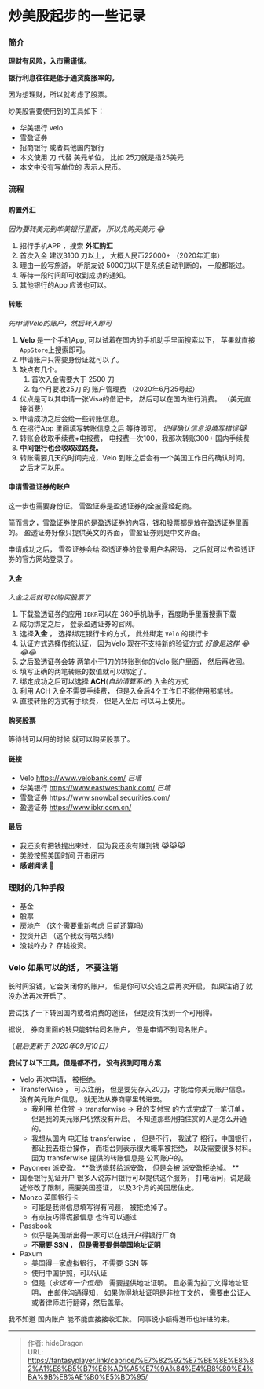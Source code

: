 # 炒美股起步的一些记录


### 简介

**理财有风险，入市需谨慎。**

**银行利息往往是低于通货膨胀率的。**

因为想理财，所以就考虑了股票。

炒美股需要使用到的工具如下：

- 华美银行 velo 
- 雪盈证券
- 招商银行 或者其他国内银行
- 本文使用 刀 代替 美元单位， 比如 25刀就是指25美元
- 本文中没有写单位的 表示人民币。 



###  流程

#### 购置外汇

*因为要转美元到华美银行里面， 所以先购买美元 :joy:*

1. 招行手机APP ，搜索 **外汇购汇**
2. 首次入金 建议3100 刀以上， 大概人民币22000+  （2020年汇率）
3. 理由一般写旅游， 听朋友说 5000刀以下是系统自动判断的， 一般都能过。
4. 等待一段时间即可收到成功的通知。
5. 其他银行的App 应该也可以。  

#### 转账

*先申请Velo的账户，然后转入即可*

1. **Velo** 是一个手机App, 可以试着在国内的手机助手里面搜索以下， 苹果就直接`AppStore`上搜索即可。
2. 申请账户只需要身份证就可以了。
3. 缺点有几个。 
   1. 首次入金需要大于 2500 刀
   2. 每个月要收25刀 的 账户管理费 （2020年6月25号起）
4. 优点是可以其申请一张Visa的借记卡， 然后可以在国内进行消费。 （美元直接消费）
5. 申请成功之后会给一些转账信息。 
6. 在招行App 里面填写转账信息之后 等待即可。 *记得确认信息没填写错误:joy_cat:*
7. 转账会收取手续费+电报费，  电报费一次100，我那次转账300+ 国内手续费
8. **中间银行也会收取过路费。**
9. 转账需要几天的时间完成，Velo 到账之后会有一个美国工作日的确认时间。 之后才可以用。



#### 申请雪盈证券的账户

这一步也需要身份证。  雪盈证券是盈透证券的全披露经纪商。

简而言之，雪盈证券使用的是盈透证券的内容，钱和股票都是放在盈透证券里面的。 盈透证券好像只提供英文的界面， 雪盈证券则是中文界面。

申请成功之后， 雪盈证券会给 盈透证券的登录用户名密码， 之后就可以去盈透证券的官方网站登录了。 

#### 入金

*入金之后就可以购买股票了*

1. 下载盈透证券的应用 `IBKR`可以在 360手机助手，百度助手里面搜索下载
2. 成功绑定之后， 登录盈透证券的官网。
3. 选择**入金** ， 选择绑定银行卡的方式， 此处绑定 `Velo` 的银行卡
4. 认证方式选择传统认证， 因为Velo 现在不支持新的验证方式 *好像是这样 :joy::joy::joy:*
5. 之后盈透证券会转 两笔小于1刀的转账到你的Velo 账户里面， 然后再收回。 
6. 填写正确的两笔转账的数值就可以绑定了。
7. 绑定成功之后可以选择 **ACH**(*自动清算系统*) 入金的方式 
8. 利用 ACH 入金不需要手续费， 但是入金后4个工作日不能使用那笔钱。
9. 直接转账的方式有手续费， 但是入金后 可以马上使用。 



#### 购买股票

等待钱可以用的时候 就可以购买股票了。  



#### 链接

- Velo  https://www.velobank.com/           *已墙*
- 华美银行 https://www.eastwestbank.com/  *已墙*
- 雪盈证券   https://www.snowballsecurities.com/
- 盈透证券  https://www.ibkr.com.cn/



#### 最后

- 我还没有把钱提出来过， 因为我还没有赚到钱 :joy_cat::joy_cat::joy_cat:
- 美股按照美国时间 开市闭市
- **感谢阅读**​ :tada:  



### 理财的几种手段

- 基金
- 股票
- 房地产 （这个需要重新考虑 目前还算吗）
- 投资开店  （这个我没有啥头绪）
- 没钱咋办？ 存钱投资。 



### Velo 如果可以的话， 不要注销

长时间没钱，它会关闭你的账户， 但是你可以交钱之后再次开启， 如果注销了就没办法再次开启了。

尝试找了一下转回国内或者消费的途径， 但是没有找到一个可用得。  

据说， 券商里面的钱只能转给同名账户，  但是申请不到同名账户。

（*最后更新于 2020年09月10日）*

**我试了以下工具，但是都不行， 没有找到可用方案**

- Velo 再次申请， 被拒绝。 
- TransferWise  ， 可以注册， 但是要先存入20刀，才能给你美元账户信息。 没有美元账户信息， 就无法从券商哪里转进去。
  - 我利用 拍住赏 -> transferwise  -> 我的支付宝 的方式完成了一笔订单， 但是我的美元账户仍然没有开启。   不知道那些用拍住赏的人是怎么开通的。
  - 我想从国内 电汇给 transferwise ， 但是不行， 我试了 招行，中国银行， 都让我去柜台操作， 而柜台则表示很大概率被拒绝， 以及需要很多材料。 因为 transferwise 提供的转账信息是 公司账户的。 
- Payoneer  派安盈。   **盈透能转给派安盈， 但是会被 派安盈拒绝掉。  **
- 国泰银行见证开户    很多人说苏州银行可以提供这个服务， 打电话问，说是最近修改了限制，需要美国签证， 以及3个月的美国居住史。 
- Monzo 英国银行卡
  - 可能是我得信息填写得有问题， 被拒绝掉了。
  - 有点技巧得谎报信息 也许可以通过
- Passbook
  - 似乎是美国新出得一家可以在线开户得银行厂商
  - **不需要 SSN ， 但是需要提供美国地址证明**
- Paxum
  - 美国得一家虚拟银行， 不需要 SSN 等
  - 使用中国护照，可以认证
  - 但是（*永远有一个但是*） 需要提供地址证明。 且必需为拉丁文得地址证明， 由邮件沟通得知， 如果你得地址证明是非拉丁文的， 需要由公证人或者律师进行翻译，然后盖章。



我不知道 国内账户 能不能直接接收汇款。   同事说小额得港币也许进的来。



---

> 作者: hideDragon  
> URL: https://fantasyplayer.link/caprice/%E7%82%92%E7%BE%8E%E8%82%A1%E8%B5%B7%E6%AD%A5%E7%9A%84%E4%B8%80%E4%BA%9B%E8%AE%B0%E5%BD%95/  

